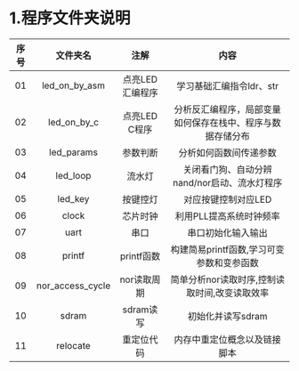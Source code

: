 # 1.程序文件夹说明

| 序号 | 文件夹名 | 注解 | 内容 | 
| :---: | :---: | :---: | :---: |
| 01 | led_on_by_asm | 点亮LED汇编程序 | 学习基础汇编指令ldr、str | 
| 02 | led_on_by_c | 点亮LED C程序| 分析反汇编程序，局部变量如何保存在栈中、程序与数据存储分布 |
| 03 | led_params | 参数判断 | 分析如何函数间传递参数 | 
| 04 | led_loop | 流水灯 | 关闭看门狗、自动分辨nand/nor启动、流水灯程序 | 
| 05 | led_key | 按键控灯 | 对应按键控制对应LED | 
| 06 | clock | 芯片时钟 | 利用PLL提高系统时钟频率 |
| 07 | uart | 串口 | 串口初始化输入输出 | 
| 08 | printf | printf函数 | 构建简易printf函数,学习可变参数和变参函数 | 
| 09 | nor_access_cycle | nor读取周期 | 简单分析nor读取时序,控制读取时间,改变读取效率 |
| 10 | sdram | sdram读写 | 初始化并读写sdram | 
| 11 | relocate | 重定位代码 | 内存中重定位概念以及链接脚本 | 

